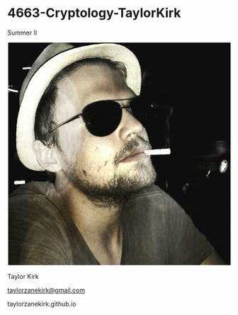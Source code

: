 # 4663-Cryptology-TaylorKirk
Summer II

![alt text](https://github.com/TaylorZaneKirk/4663-Cryptology-TaylorKirk/blob/master/534824_10201850409045327_1428465012_n.jpg?raw=true)

Taylor Kirk

taylorzanekirk@gmail.com

taylorzanekirk.github.io
